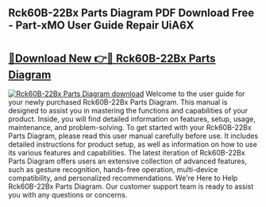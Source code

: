 ## Rck60B-22Bx Parts Diagram PDF Download Free - Part-xMO User Guide Repair UiA6X

# <h2><a href="http://dfh6pa1.blite.top/?on=Rck60B-22Bx+Parts+Diagram">🔗Download New 👉🔴 Rck60B-22Bx Parts Diagram</a></h2>

[![Rck60B-22Bx Parts Diagram download](https://i.imgur.com/lujVjoI.png)](http://dfh6pa1.blite.top/?on=Rck60B-22Bx+Parts+Diagram)
Welcome to the user guide for your newly purchased Rck60B-22Bx Parts Diagram. This manual is designed to assist you in mastering the functions and capabilities of your product. Inside, you will find detailed information on features, setup, usage, maintenance, and problem-solving. To get started with your Rck60B-22Bx Parts Diagram, please read this user manual carefully before use. It includes detailed instructions for product setup, as well as information on how to use its various features and capabilities. The latest iteration of Rck60B-22Bx Parts Diagram offers users an extensive collection of advanced features, such as gesture recognition, hands-free operation, multi-device compatibility, and personalized recommendations. We're Here to Help Rck60B-22Bx Parts Diagram. Our customer support team is ready to assist you with any questions or concerns.
